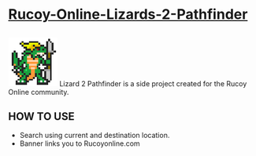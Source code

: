 # [Rucoy-Online-Lizards-2-Pathfinder](https://na-hikari.github.io/Rucoy-Online-Lizards-2-Pathfinder/)
##
![alt text](https://raw.githubusercontent.com/Na-Hikari/Rucoy-Online-Lizards-2-Pathfinder/main/images/General_Krinok.gif)
Lizard 2 Pathfinder is a side project created for the Rucoy Online community.

>

## HOW TO USE
* Search using current and destination location.
* Banner links you to Rucoyonline.com

